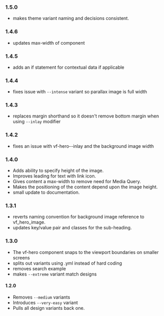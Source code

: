 ### 1.5.0

- makes theme variant naming and decisions consistent.

### 1.4.6

- updates max-width of component

### 1.4.5

- adds an if statement for contextual data if applicable

### 1.4.4

- fixes issue with `--intense` variant so parallax image is full width

### 1.4.3

- replaces margin shorthand so it doesn't remove bottom margin when using `--inlay` modifier

### 1.4.2

- fixes an issue with vf-hero--inlay and the background image width

### 1.4.0

- Adds ability to specify height of the image.
- Improves leading for text with link icon.
- Gives content a max-width to remove need for Media Query.
- Makes the positioning of the content depend upon the image height.
- small update to documentation.


### 1.3.1

- reverts naming convention for background image reference to vf_hero_image.
- updates key/value pair and classes for the sub-heading.

### 1.3.0

- The vf-hero component snaps to the viewport boundaries on smaller screens
- splits out variants using .yml instead of hard coding
- removes search example
- makes `--extreme` variant match designs

#### 1.2.0

- Removes `--medium` variants
- Introduces `--very-easy` variant
- Pulls all design variants back one.
